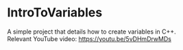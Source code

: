 # IntroToVariables
A simple project that details how to create variables in C++. <br />
Relevant YouTube video: https://youtu.be/5vDHmDrwMDs
